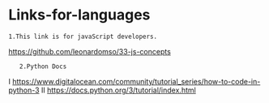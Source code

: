 # Links-for-languages

	1.This link is for javaScript developers.
https://github.com/leonardomso/33-js-concepts

	   2.Python Docs
  I https://www.digitalocean.com/community/tutorial_series/how-to-code-in-python-3
   II https://docs.python.org/3/tutorial/index.html
